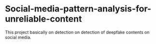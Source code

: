 # Social-media-pattern-analysis-for-unreliable-content
This project basically on detection on detection of deepfake contents on social media.
